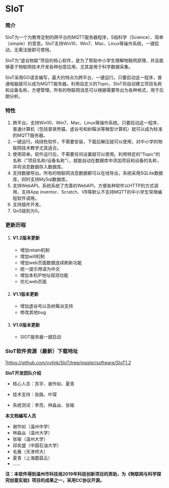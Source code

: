 # SIoT

### 简介

SIoT为一个为教育定制的跨平台的MQTT服务器程序，S指科学（Science）、简单（simple）的意思。SIoT支持Win10、Win7、Mac、Linux等操作系统，一键启动，无需注册即可使用。

SIoT为“虚谷物联”项目的核心软件，是为了帮助中小学生理解物联网原理，并且能够基于物联网技术开发各种创意应用，尤其是用于科学数据采集。

SIoT采用GO语言编写，最大的特点为跨平台，一键运行。只要启动这一程序，普通电脑就可以成为MQTT服务器。利用自定义的Topic，SIoT将自动建立项目名称和设备名称，方便管理。所有的物联网消息可以根据需要导出为各种格式，用于后期分析。

### 特性
1. 跨平台。支持Win10、Win7、Mac、Linux等操作系统。只要启动这一程序，普通计算机（包括拿铁熊猫、虚谷号和树莓派等微型计算机）就可以成为标准的MQTT服务器。
1. 一键运行。纯绿色软件，不需要安装，下载后解压就可以使用，对中小学的物联网技术教学尤其适合。
1.  使用简单。软件运行后，不需要任何设置就可以使用。利用特定的“Topic”的名称（“项目名称/设备名称”），就能自动在数据库中添加项目和设备的名称，并将消息数据存入数据库。
1. 支持数据导出。所有的物联网消息数据都可以在线导出，系统采用SQLite数据库，同时支持MySql数据库。
1. 支持WebAPI。系统系统了完善的WebAPI，方便各种软件以HTTP的方式调用，支持App inventor、Scratch、VB等默认不支持MQTT的中小学生常用编程软件调用。
1. 支持插件开发。
1.  QoS级别为0。

### 更新历程

1. #### V1.2版本更新
    *  增加retain机制
    *  增加will机制
    *  增加web页面数据连续刷新功能
    *  统一提示用语为中文
    *  增加本机IP地址探测功能
    *  优化web页面

1. #### V1.1版本更新
    *  增加虚谷号以及树莓派支持
    *  修改其他bug
1. #### V1.0版本更新
    *  SIOT服务器一键启动

### SIoT软件资源（最新）下载地址
|https://github.com/vvlink/SIoT/tree/master/software/SIoT1.2


**SIoT开发团队介绍**

- 核心人员：苏宇、谢作如、夏青

- 技术支持：张路、叶琛

- 系统测试：李亮、林淼焱、张喻

**本文档编写人员**

- 谢作如（温州中学）
- 林淼焱（温州大学）
- 张喻（温州大学）
- 邱奕盛（中国石油大学）
- 毛雁（天津师大）
- 夏青（上海蘑菇云）
- ……

**注：本软件得到温州市科技局2019年科技创新项目的资助，为《物联网与科学探究创意实验》项目的成果之一，采用CC协议开源。**
